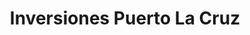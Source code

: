 ---
title: "Inversiones Puerto La Cruz"
url: /puerto-la-cruz/inversiones-puerto-la-cruz/
shop: Lampen
---